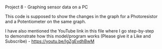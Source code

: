 Project 8 - Graphing sensor data on a PC

This code is supposed to show the changes in the graph for a Photoresistor and a Potentiometer on the same graph.

I have also mentioned the YouTube link in this file where I go step-by-step to demonstrate how this model/program works (Please give it a Like and Subscribe) - https://youtu.be/IgZgEvdhBwM
